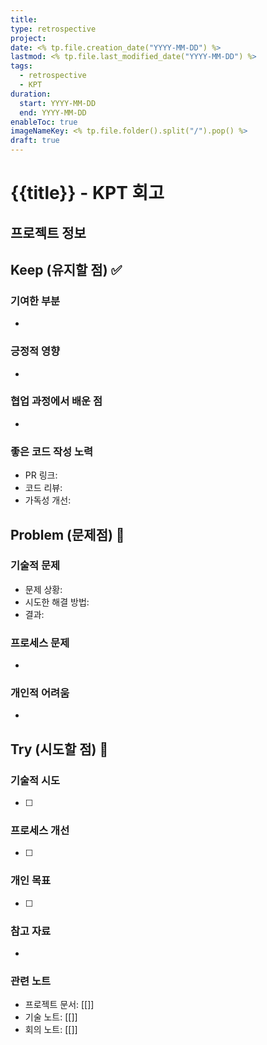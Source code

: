 ```yaml
---
title:
type: retrospective
project:
date: <% tp.file.creation_date("YYYY-MM-DD") %>
lastmod: <% tp.file.last_modified_date("YYYY-MM-DD") %>
tags:
  - retrospective
  - KPT
duration:
  start: YYYY-MM-DD
  end: YYYY-MM-DD
enableToc: true
imageNameKey: <% tp.file.folder().split("/").pop() %>
draft: true
---
```


# {{title}} - KPT 회고

## 프로젝트 정보

<!-- 프로젝트에 대한 간략한 설명과 목표 -->

## Keep (유지할 점) ✅

<!-- 이번 주에 잘된 부분이나 효과적이었던 방법 -->

### 기여한 부분

-

### 긍정적 영향

-

### 협업 과정에서 배운 점

-

### 좋은 코드 작성 노력

- PR 링크:
- 코드 리뷰:
- 가독성 개선:

## Problem (문제점) 🚧

<!-- 이번 주에 겪었던 문제점이나 어려웠던 부분 -->

### 기술적 문제

- 문제 상황:
- 시도한 해결 방법:
- 결과:

### 프로세스 문제

-

### 개인적 어려움

-

## Try (시도할 점) 🚀

<!-- 다음 주에 개선하고 싶은 부분이나 새롭게 시도해보고 싶은 방법 -->

### 기술적 시도

- [ ]

### 프로세스 개선

- [ ]

### 개인 목표

- [ ]

### 참고 자료

<!-- 유용한 링크, 문서 및 참조 자료 -->

-

### 관련 노트

<!-- 관련 프로젝트 문서에 대한 링크 -->

- 프로젝트 문서: [[]]
- 기술 노트: [[]]
- 회의 노트: [[]]
